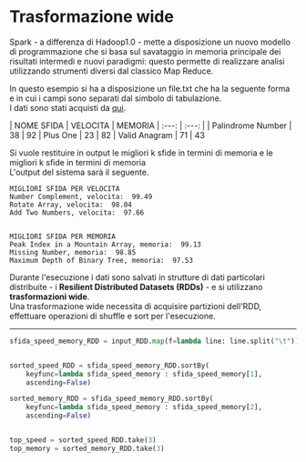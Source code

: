 # Trasformazione wide


Spark - a differenza di Hadoop1.0 - mette a disposizione un nuovo modello di programmazione che si basa sul savataggio in memoria principale dei risultati intermedi e nuovi paradigmi: questo permette di realizzare analisi utilizzando strumenti diversi dal classico Map Reduce.

In questo esempio si ha a disposizione un file.txt che ha la seguente forma e in cui i campi sono separati dal simbolo di tabulazione.<br>
I dati sono stati acquisti da <a href="https://github.com/mariocuomo/LeetCode/blob/main/README.md">qui</a>.

| NOME SFIDA | VELOCITA | MEMORIA 
| :---: | :---: |
| Palindrome Number | 38 | 92
| Plus One | 23 | 82
| Valid Anagram | 71 | 43


Si vuole restituire in output le migliori k sfide in termini di memoria e le migliori k sfide in termini di memoria<br>
L'output del sistema sarà il seguente.

```
MIGLIORI SFIDA PER VELOCITA
Number Complement, velocita:  99.49
Rotate Array, velocita:  98.04
Add Two Numbers, velocita:  97.66


MIGLIORI SFIDA PER MEMORIA
Peak Index in a Mountain Array, memoria:  99.13
Missing Number, memoria:  98.85
Maximum Depth of Binary Tree, memoria:  97.53
```


Durante l'esecuzione i dati sono salvati in strutture di dati particolari distribuite - i **Resilient Distributed Datasets (RDDs)** - e si utilizzano **trasformazioni wide**.<br>
Una trasformazione wide necessita di acquisire partizioni dell'RDD, effettuare operazioni di shuffle e sort per l'esecuzione.

--- 
```Python
sfida_speed_memory_RDD = input_RDD.map(f=lambda line: line.split("\t"))


sorted_speed_RDD = sfida_speed_memory_RDD.sortBy(
    keyfunc=lambda sfida_speed_memory : sfida_speed_memory[1],
    ascending=False)

sorted_memory_RDD = sfida_speed_memory_RDD.sortBy(
    keyfunc=lambda sfida_speed_memory : sfida_speed_memory[2],
    ascending=False)


top_speed = sorted_speed_RDD.take(3)
top_memory = sorted_memory_RDD.take(3)
```
